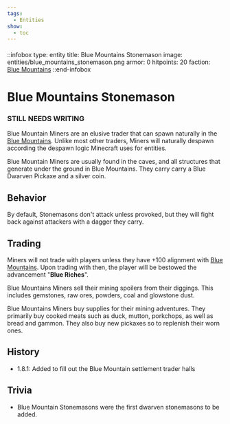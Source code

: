 ```yaml
---
tags:
  - Entities
show:
  - toc
---
```


####

::infobox
type: entity
title: Blue Mountains Stonemason
image: entities/blue_mountains_stonemason.png
armor: 0
hitpoints: 20
faction: [Blue Mountains](/Extended-Wiki/wiki/Blue_Mountains_(Faction))
::end-infobox

# Blue Mountains Stonemason

### STILL NEEDS WRITING

Blue Mountain Miners are an elusive trader that can spawn naturally in the [Blue Mountains](/Extended-Wiki/wiki/Blue_Mountains_(Faction)). Unlike most other traders, Miners will naturally despawn according the despawn logic Minecraft uses for entities.

Blue Mountain Miners are usually found in the caves, and all structures that generate under the ground in Blue Mountains. They carry carry a Blue Dwarven Pickaxe and a silver coin.

## Behavior

By default, Stonemasons don't attack unless provoked, but they will fight back against attackers with a dagger they carry.

## Trading

Miners will not trade with players unless they have +100 alignment with [Blue Mountains](/Extended-Wiki/wiki/Blue_Mountains_(Faction)). Upon trading with then, the player will be bestowed the advancement "**Blue Riches**".

Blue Mountains Miners sell their mining spoilers from their diggings. This includes gemstones, raw ores, powders, coal and glowstone dust.

Blue Mountains Miners buy supplies for their mining adventures. They primarily buy cooked meats such as duck, mutton, porkchops, as well as bread and gammon. They also buy new pickaxes so to replenish their worn ones. 

## History
- 1.8.1: Added to fill out the Blue Mountain settlement trader halls

## Trivia

- Blue Mountain Stonemasons were the first dwarven stonemasons to be added.
